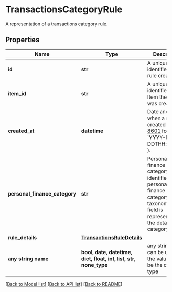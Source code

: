 # TransactionsCategoryRule

A representation of a transactions category rule.

## Properties
Name | Type | Description | Notes
------------ | ------------- | ------------- | -------------
**id** | **str** | A unique identifier of the rule created | [optional] 
**item_id** | **str** | A unique identifier of the Item the rule was created for. | [optional] 
**created_at** | **datetime** | Date and time when a rule was created in [ISO 8601](https://wikipedia.org/wiki/ISO_8601) format ( &#x60;YYYY-MM-DDTHH:mm:ssZ&#x60; ).  | [optional] 
**personal_finance_category** | **str** | Personal finance category unique identifier.  In the personal finance category taxonomy, this field is represented by the detailed category field.  | [optional] 
**rule_details** | [**TransactionsRuleDetails**](TransactionsRuleDetails.md) |  | [optional] 
**any string name** | **bool, date, datetime, dict, float, int, list, str, none_type** | any string name can be used but the value must be the correct type | [optional]

[[Back to Model list]](../README.md#documentation-for-models) [[Back to API list]](../README.md#documentation-for-api-endpoints) [[Back to README]](../README.md)


